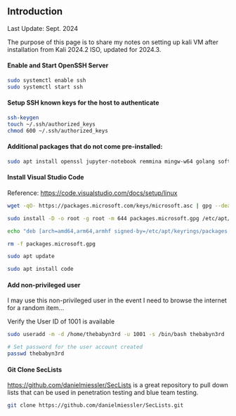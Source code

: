 ## Introduction
Last Update: Sept. 2024

The purpose of this page is to share my notes on setting up kali VM after installation from Kali 2024.2 ISO, updated for 2024.3.

#### Enable and Start OpenSSH Server
```bash
sudo systemctl enable ssh
sudo systemctl start ssh
```


#### Setup SSH known keys for the host to authenticate
```bash
ssh-keygen
touch ~/.ssh/authorized_keys
chmod 600 ~/.ssh/authorized_keys
```

#### Additional packages that do not come pre-installed:

```bash
sudo apt install openssl jupyter-notebook remmina mingw-w64 golang software-properties-common apt-transport-https obsidian
```

#### Install Visual Studio Code
Reference: https://code.visualstudio.com/docs/setup/linux

```bash
wget -qO- https://packages.microsoft.com/keys/microsoft.asc | gpg --dearmor > packages.microsoft.gpg

sudo install -D -o root -g root -m 644 packages.microsoft.gpg /etc/apt/keyrings/packages.microsoft.gpg

echo "deb [arch=amd64,arm64,armhf signed-by=/etc/apt/keyrings/packages.microsoft.gpg] https://packages.microsoft.com/repos/code stable main" |sudo tee /etc/apt/sources.list.d/vscode.list > /dev/null

rm -f packages.microsoft.gpg

sudo apt update

sudo apt install code
```

#### Add non-privileged user
I may use this non-privileged user in the event I need to browse the internet for a random item...

Verify the User ID of 1001 is available
```bash
sudo useradd -m -d /home/thebabyn3rd -u 1001 -s /bin/bash thebabyn3rd

# Set password for the user account created
passwd thebabyn3rd
```


#### Git Clone SecLists
https://github.com/danielmiessler/SecLists is a great repository to pull down lists that can be used in penetration testing and blue team testing.

```bash
git clone https://github.com/danielmiessler/SecLists.git
```


